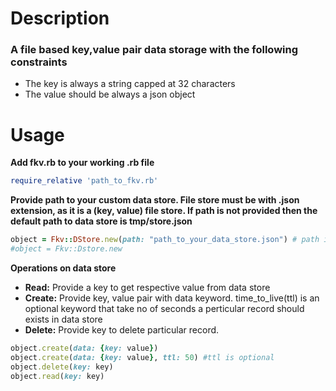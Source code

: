 # Description
### A file based key,value pair data storage with the following constraints
* The key is always a string capped at 32 characters
* The value should be always a json object

# Usage

**Add fkv.rb to your working .rb file**
``` ruby
require_relative 'path_to_fkv.rb'
```
**Provide path to your custom data store. File store must be with .json extension, as it is a (key, value) file store. If path is not provided then the default path to data store is tmp/store.json**
``` ruby
object = Fkv::DStore.new(path: "path_to_your_data_store.json") # path is optional
#object = Fkv::Dstore.new
```
**Operations on data store**
* **Read:** Provide a key to get respective value from data store
* **Create:** Provide key, value pair with data keyword. time_to_live(ttl) is an optional keyword that take no of seconds a perticular record should exists in data store
* **Delete:** Provide key to delete particular record.
```ruby
object.create(data: {key: value})
object.create(data: {key: value}, ttl: 50) #ttl is optional 
object.delete(key: key)
object.read(key: key)
```